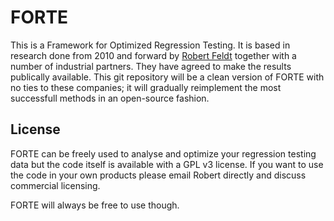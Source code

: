 # FORTE
This is a Framework for Optimized Regression Testing. It is based in research done from 2010 and forward by [Robert Feldt](www.robertfeldt.net) together with a number of industrial partners. They have agreed to make the results publically available. This git repository will be a clean version of FORTE with no ties to these companies; it will gradually reimplement the most successfull methods in an open-source fashion.


## License
FORTE can be freely used to analyse and optimize your regression testing data but the code itself is available with a GPL v3 license. If you want to use the code in your own products please email Robert directly and discuss commercial licensing.

FORTE will always be free to use though.